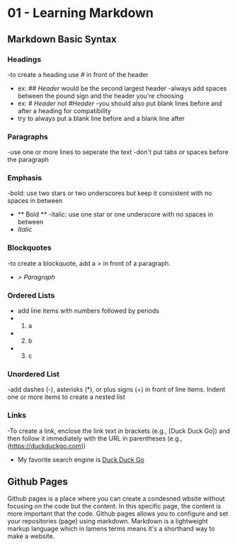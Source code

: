 # 01 - Learning Markdown

## Markdown Basic Syntax

### Headings

-to create a heading use _#_ in front of the header

- ex: _## Header_ would be the second largest header
-always add spaces between the pound sign and the header you're choosing
- ex: _# Header_ not _#Header_
-you should also put blank lines before and after a heading for compatibility
- try to always put a blank line before and a blank line after

### Paragraphs

-use one or more lines to seperate the text
-don't put tabs or spaces before the paragraph

### Emphasis

-bold: use two stars or two underscores but keep it consistent with no spaces in between

- ** Bold **
-italic: use one star or one underscore with no spaces in between
- _Italic_

### Blockquotes

-to create a blockquote, add a > in front of a paragraph.

- _> Paragraph_

### Ordered Lists

- add line items with numbers followed by periods
- 1. a
- 2. b
- 3. c

### Unordered List

-add dashes (-), asterisks (*), or plus signs (+) in front of line items. Indent one or more items to create a nested list

### Links

-To create a link, enclose the link text in brackets (e.g., [Duck Duck Go]) and then follow it immediately with the URL in parentheses (e.g., (<https://duckduckgo.com>))

- My favorite search engine is [Duck Duck Go](https://duckduckgo.com)

## Github Pages

Github pages is a place where you can create a condesned wbsite without focusing on the code but the content. In this specific page, the content is more important that the code. Github pages allows you to configure and set your repositories (page) using markdown. Markdown is a lightweight markup language which in lamens terms means it's a shorthand way to make a website.
